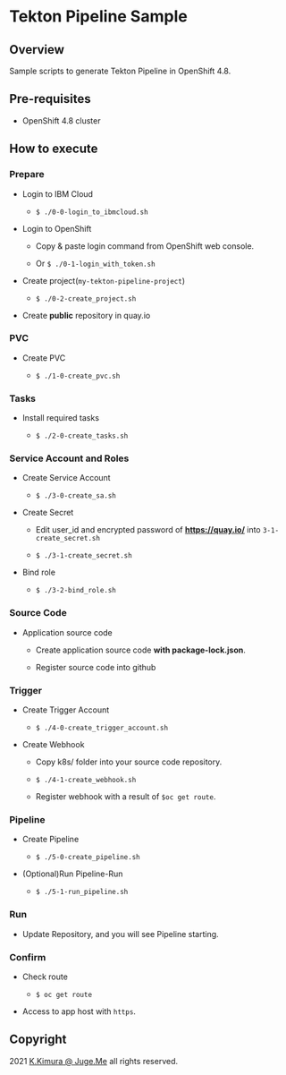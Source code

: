 # Tekton Pipeline Sample

## Overview

Sample scripts to generate Tekton Pipeline in OpenShift 4.8.


## Pre-requisites

- OpenShift 4.8 cluster


## How to execute

### Prepare

- Login to IBM Cloud

  - `$ ./0-0-login_to_ibmcloud.sh`

- Login to OpenShift

  - Copy & paste login command from OpenShift web console.

  - Or `$ ./0-1-login_with_token.sh`

- Create project(`my-tekton-pipeline-project`)

  - `$ ./0-2-create_project.sh`

- Create **public** repository in quay.io

### PVC

- Create PVC

  - `$ ./1-0-create_pvc.sh`

### Tasks

- Install required tasks

  - `$ ./2-0-create_tasks.sh`

### Service Account and Roles

- Create Service Account

  - `$ ./3-0-create_sa.sh`

- Create Secret

  - Edit user_id and encrypted password of **https://quay.io/** into `3-1-create_secret.sh`

  - `$ ./3-1-create_secret.sh`

- Bind role

  - `$ ./3-2-bind_role.sh`

### Source Code

- Application source code

  - Create application source code **with package-lock.json**.

  - Register source code into github

### Trigger

- Create Trigger Account

  - `$ ./4-0-create_trigger_account.sh`

- Create Webhook

  - Copy k8s/ folder into your source code repository.

  - `$ ./4-1-create_webhook.sh`

  - Register webhook with a result of `$oc get route`.

### Pipeline

- Create Pipeline

  - `$ ./5-0-create_pipeline.sh`

- (Optional)Run Pipeline-Run

  - `$ ./5-1-run_pipeline.sh`

### Run

- Update Repository, and you will see Pipeline starting.


### Confirm

- Check route

  - `$ oc get route`

- Access to app host with `https`.


## Copyright

2021 [K.Kimura @ Juge.Me](https://github.com/dotnsf) all rights reserved.
